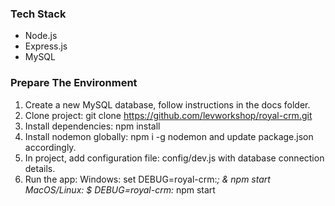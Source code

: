 ### Tech Stack

- Node.js
- Express.js
- MySQL

### Prepare The Environment

1. Create a new MySQL database, follow instructions in the docs folder.
2. Clone project: git clone https://github.com/levworkshop/royal-crm.git
3. Install dependencies: npm install
4. Install nodemon globally: npm i -g nodemon and update package.json accordingly.
5. In project, add configuration file: config/dev.js with database connection details.
6. Run the app:
   Windows: set DEBUG=royal-crm:_; & npm start
   MacOS/Linux: $ DEBUG=royal-crm:_ npm start
